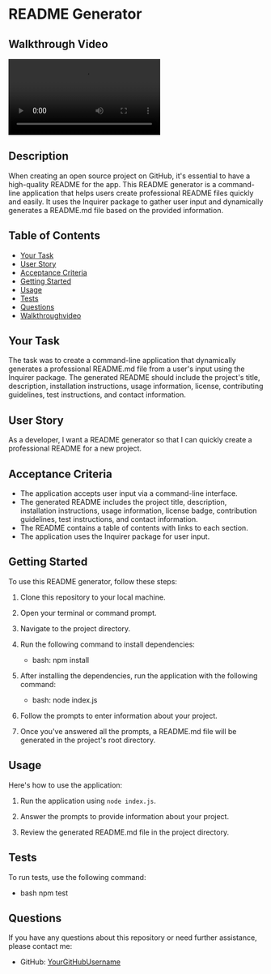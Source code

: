 # README Generator

## Walkthrough Video

<video src="Readme%20generator.mp4" controls title="Title"></video>

## Description

When creating an open source project on GitHub, it's essential to have a high-quality README for the app. This README generator is a command-line application that helps users create professional README files quickly and easily. It uses the Inquirer package to gather user input and dynamically generates a README.md file based on the provided information.

## Table of Contents

- [Your Task](#your-task)
- [User Story](#user-story)
- [Acceptance Criteria](#acceptance-criteria)
- [Getting Started](#getting-started)
- [Usage](#usage)
- [Tests](#tests)
- [Questions](#questions)
- [Walkthroughvideo](#walkthroughvideo)

## Your Task

The task was to create a command-line application that dynamically generates a professional README.md file from a user's input using the Inquirer package. The generated README should include the project's title, description, installation instructions, usage information, license, contributing guidelines, test instructions, and contact information.

## User Story

As a developer, I want a README generator so that I can quickly create a professional README for a new project.

## Acceptance Criteria

- The application accepts user input via a command-line interface.
- The generated README includes the project title, description, installation instructions, usage information, license badge, contribution guidelines, test instructions, and contact information.
- The README contains a table of contents with links to each section.
- The application uses the Inquirer package for user input.

## Getting Started

To use this README generator, follow these steps:

1. Clone this repository to your local machine.

2. Open your terminal or command prompt.

3. Navigate to the project directory.

4. Run the following command to install dependencies:

   - bash:
     npm install

5. After installing the dependencies, run the application with the following command:

   - bash:
     node index.js

6. Follow the prompts to enter information about your project.

7. Once you've answered all the prompts, a README.md file will be generated in the project's root directory.

## Usage

Here's how to use the application:

1. Run the application using `node index.js`.

2. Answer the prompts to provide information about your project.

3. Review the generated README.md file in the project directory.

## Tests

To run tests, use the following command:

- bash
  npm test

## Questions

If you have any questions about this repository or need further assistance, please contact me:

- GitHub: [YourGitHubUsername](https://github.com/tobzman.com)
